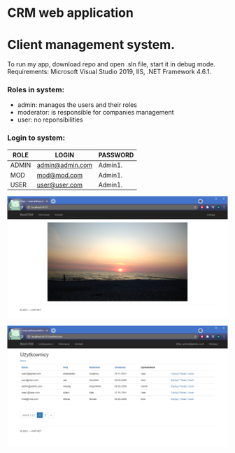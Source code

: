 # CRM web application
# Client management system. 

To run my app, download repo and open .sln file, start it in debug mode.
Requirements: Microsoft Visual Studio 2019, IIS, .NET Framework 4.6.1.

### Roles in system:
- admin: manages the users and their roles
- moderator: is responsible for companies management
- user: no reponsibilities

### Login to system:

|ROLE|LOGIN|PASSWORD|
|---|---|---|
|ADMIN|admin@admin.com|Admin1.|
|MOD|mod@mod.com|Admin1.|
|USER|user@user.com|Admin1.|

![img1](https://github.com/mikolajkrzyminski/CRM/blob/master/CRMnew/img/appPic1.png?raw=true)

![img2](https://github.com/mikolajkrzyminski/CRM/blob/master/CRMnew/img/appPic2.png?raw=true)



